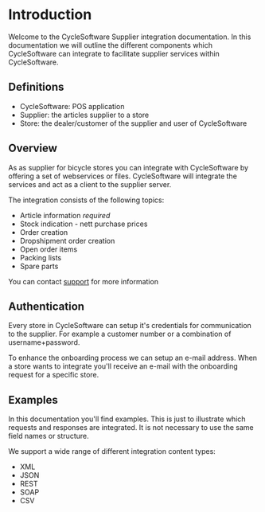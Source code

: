 # Introduction #

Welcome to the CycleSoftware Supplier integration documentation. In this documentation we will outline the different components which CycleSoftware can integrate to facilitate supplier services within CycleSoftware.

## Definitions ##

- CycleSoftware: POS application
- Supplier: the articles supplier to a store
- Store: the dealer/customer of the supplier and user of CycleSoftware

## Overview ##

As as supplier for bicycle stores you can integrate with CycleSoftware by offering a set of webservices or files.
CycleSoftware will integrate the services and act as a client to the supplier server.

The integration consists of the following topics:

* Article information <i class="label label-info">required</i>
* Stock indication - nett purchase prices
* Order creation
* Dropshipment order creation
* Open order items
* Packing lists
* Spare parts

<aside class="notice">
  You can contact <a href="mailto:support@cyclesoftware.nl">support</a> for more information
</aside>

## Authentication ##

Every store in CycleSoftware can setup it's credentials for communication to the supplier. For example a customer number or a combination of username+password.

To enhance the onboarding process we can setup an e-mail address. When a store wants to integrate you'll receive an e-mail with the onboarding request for a specific store.

## Examples ##

In this documentation you'll find examples. This is just to illustrate which requests and responses are integrated. It is not necessary to use the same field names or structure.

We support a wide range of different integration content types:

- XML
- JSON
- REST
- SOAP
- CSV
